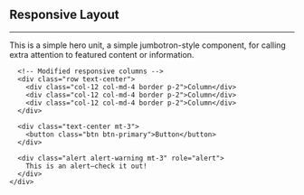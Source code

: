<html lang="en">
<head>
  <meta charset="UTF-8">
  <meta name="viewport" content="width=device-width, initial-scale=1">
  <title>Responsive Layout</title>
  <link href="https://cdn.jsdelivr.net/npm/bootstrap@5.3.3/dist/css/bootstrap.min.css" rel="stylesheet">
</head>
<body>
  <div class="container mt-5">
    <div class="border p-4 rounded">
      <h2 class="fw-bold">Responsive Layout</h2>
      <hr>
      <p>
        This is a simple hero unit, a simple jumbotron-style component,
        for calling extra attention to featured content or information.
      </p>

      <!-- Modified responsive columns -->
      <div class="row text-center">
        <div class="col-12 col-md-4 border p-2">Column</div>
        <div class="col-12 col-md-4 border p-2">Column</div>
        <div class="col-12 col-md-4 border p-2">Column</div>
      </div>

      <div class="text-center mt-3">
        <button class="btn btn-primary">Button</button>
      </div>

      <div class="alert alert-warning mt-3" role="alert">
        This is an alert—check it out!
      </div>
    </div>
  </div>

  <script src="https://cdn.jsdelivr.net/npm/bootstrap@5.3.3/dist/js/bootstrap.bundle.min.js"></script>
</body>
</html>